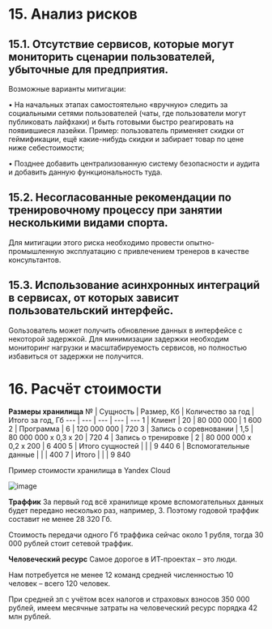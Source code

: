 # 15. Анализ рисков
## 15.1. Отсутствие сервисов, которые могут мониторить сценарии пользователей, убыточные для предприятия.
Возможные варианты митигации: 

•	На начальных этапах самостоятельно «вручную» следить за социальными сетями пользователей (чаты, где пользователи могут публиковать лайфхаки) и быть готовыми быстро реагировать на появившиеся лазейки. Пример: пользователь применяет скидки от геймификации, ещё какие-нибудь скидки и забирает товар по цене ниже себестоимости; 

•	Позднее добавить централизованную систему безопасности и аудита и добавить данную функциональность туда. 
## 15.2. Несогласованные рекомендации по тренировочному процессу при занятии несколькими видами спорта.
Для митигации этого риска необходимо провести опытно-промышленную эксплуатацию с привлечением тренеров в качестве консультантов.
## 15.3. Использование асинхронных интеграций в сервисах, от которых зависит пользовательский интерфейс.
Gользователь может получить обновление данных в интерфейсе с некоторой задержкой. Для минимизации задержки необходим мониторинг нагрузки и масштабируемость сервисов, но полностью избавиться от задержки не получится.

# 16. Расчёт стоимости
**Размеры хранилища**
№ | Сущность | Размер, Кб | Количество за год | Итого за год, Гб
--- | --- | --- | --- | ---
1 | Клиент | 20 | 80 000 000 | 1 600
2 | Программа | 6 | 120 000 000 | 720
3 | Запись о соревновании | 1,5 | 80 000 000 х 0,3 х 20 | 720
4 | Запись о тренировке | 2 | 80 000 000 х 0,2 х 200 | 6 400
5 | Итого сущностей |   |   | 9 440
6 | Вспомогательные данные |   |   | 400
7 | Итого |   |   | 9 840

Пример стоимости хранилища в Yandex Cloud  

![image](https://user-images.githubusercontent.com/64650727/221345512-299e5687-5cb9-431f-8c94-6a93117016c0.png)
  
  
**Траффик**
За первый год всё хранилище кроме вспомогательных данных будет передано несколько раз, например, 3. Поэтому годовой траффик составит не менее 28 320 Гб.  

Стоимость передачи одного Гб траффика сейчас около 1 рубля, тогда 30 000 рублей стоит сетевой траффик.  
  
  **Человеческий ресурс**
  Самое дорогое в ИТ-проектах – это люди.  
  
Нам потребуется не менее 12 команд средней численностью 10 человек – всего 120 человек.  

При средней зп с учётом всех налогов и страховых взносов 350 000 рублей, имеем месячные затраты на человеческий ресурс порядка 42 млн рублей.  


